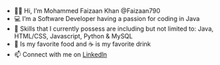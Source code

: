 - 🙋‍♂️ Hi, I’m Mohammed Faizaan Khan @Faizaan790
- 💻 I’m a Software Developer having a passion for coding in Java 
- 📜 Skills that I currently possess are including but not limited to: Java, HTML/CSS, Javascript, Python & MySQL
- 🍕 Is my favorite food and ☕ is my favorite drink 
- 📫 Connect with me on [Linkedln](https://www.linkedin.com/in/faiz790/)

<!---
Faizaan790/Faizaan790 is a ✨ special ✨ repository because its `README.md` (this file) appears on your GitHub profile.
You can click the Preview link to take a look at your changes.
--->
